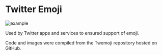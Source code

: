 # Twitter Emoji

![![example](example.png)](example.svg)

Used by Twitter apps and services to ensured support of emoji.

Code and images were compiled from the Twemoji repository hosted on GitHub.
